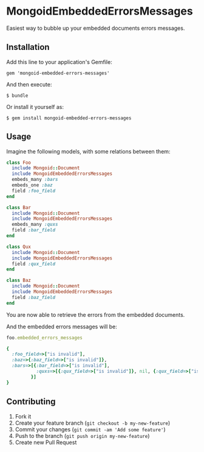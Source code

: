 # MongoidEmbeddedErrorsMessages

Easiest way to bubble up your embedded documents errors messages.

## Installation

Add this line to your application's Gemfile:

    gem 'mongoid-embedded-errors-messages'

And then execute:

    $ bundle

Or install it yourself as:

    $ gem install mongoid-embedded-errors-messages

## Usage

Imagine the following models, with some relations between them:

```ruby
class Foo
  include Mongoid::Document
  include MongoidEmbeddedErrorsMessages
  embeds_many :bars
  embeds_one :baz
  field :foo_field
end

class Bar
  include Mongoid::Document
  include MongoidEmbeddedErrorsMessages
  embeds_many :quxs
  field :bar_field
end

class Qux
  include Mongoid::Document
  include MongoidEmbeddedErrorsMessages
  field :qux_field
end

class Baz
  include Mongoid::Document
  include MongoidEmbeddedErrorsMessages
  field :baz_field
end
```

You are now able to retrieve the errors from the embedded documents.

And the embedded errors messages will be:
```ruby
foo.embedded_errors_messages

{
  :foo_field=>["is invalid"], 
  :baz=>{:baz_field=>["is invalid"]}, 
  :bars=>[{:bar_field=>["is invalid"], 
           :quxs=>[{:qux_field=>["is invalid"]}, nil, {:qux_field=>["is invalid"]}]
         }]
}
```

## Contributing

1. Fork it
2. Create your feature branch (`git checkout -b my-new-feature`)
3. Commit your changes (`git commit -am 'Add some feature'`)
4. Push to the branch (`git push origin my-new-feature`)
5. Create new Pull Request
